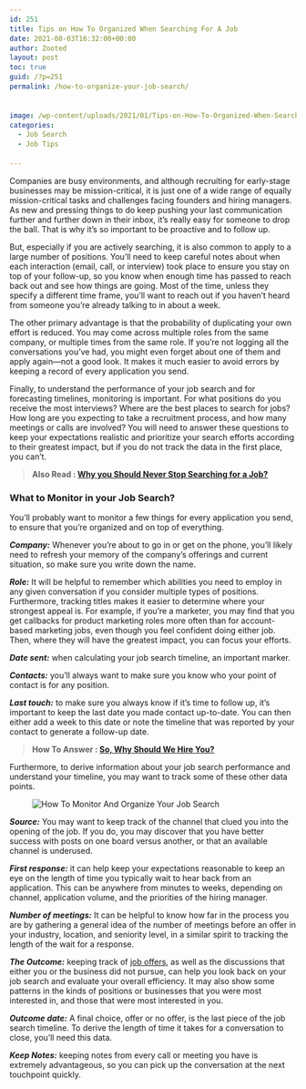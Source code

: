 ```yaml
---
id: 251
title: Tips on How To Organized When Searching For A Job
date: 2021-08-03T16:32:00+00:00
author: Zooted
layout: post
toc: true
guid: /?p=251
permalink: /how-to-organize-your-job-search/


image: /wp-content/uploads/2021/01/Tips-on-How-To-Organized-When-Searching-For-A-Job.jpg
categories:
  - Job Search
  - Job Tips

---
```

Companies are busy environments, and although recruiting for early-stage businesses may be mission-critical, it is just one of a wide range of equally mission-critical tasks and challenges facing founders and hiring managers. As new and pressing things to do keep pushing your last communication further and further down in their inbox, it&#8217;s really easy for someone to drop the ball. That is why it&#8217;s so important to be proactive and to follow up.

But, especially if you are actively searching, it is also common to apply to a large number of positions. You&#8217;ll need to keep careful notes about when each interaction (email, call, or interview) took place to ensure you stay on top of your follow-up, so you know when enough time has passed to reach back out and see how things are going. Most of the time, unless they specify a different time frame, you&#8217;ll want to reach out if you haven&#8217;t heard from someone you&#8217;re already talking to in about a week.

The other primary advantage is that the probability of duplicating your own effort is reduced. You may come across multiple roles from the same company, or multiple times from the same role. If you&#8217;re not logging all the conversations you&#8217;ve had, you might even forget about one of them and apply again—not a good look. It makes it much easier to avoid errors by keeping a record of every application you send.

Finally, to understand the performance of your job search and for forecasting timelines, monitoring is important. For what positions do you receive the most interviews? Where are the best places to search for jobs? How long are you expecting to take a recruitment process, and how many meetings or calls are involved? You will need to answer these questions to keep your expectations realistic and prioritize your search efforts according to their greatest impact, but if you do not track the data in the first place, you can&#8217;t.

<blockquote class="wp-block-quote">
  <p>
    <strong>Also Read : <a href="/why-you-should-never-stop-searching-for-a-job/">Why you Should Never Stop Searching for a Job?</a></strong>
  </p>
</blockquote>

### What to Monitor in your Job Search?

You&#8217;ll probably want to monitor a few things for every application you send, to ensure that you&#8217;re organized and on top of everything.

**_Company:_** Whenever you&#8217;re about to go in or get on the phone, you&#8217;ll likely need to refresh your memory of the company&#8217;s offerings and current situation, so make sure you write down the name.

**_Role:_** It will be helpful to remember which abilities you need to employ in any given conversation if you consider multiple types of positions. Furthermore, tracking titles makes it easier to determine where your strongest appeal is. For example, if you&#8217;re a marketer, you may find that you get callbacks for product marketing roles more often than for account-based marketing jobs, even though you feel confident doing either job. Then, where they will have the greatest impact, you can focus your efforts.

**_Date sent:_** when calculating your job search timeline, an important marker.

**_Contacts:_** you&#8217;ll always want to make sure you know who your point of contact is for any position.

**_Last touch:_** to make sure you always know if it&#8217;s time to follow up, it&#8217;s important to keep the last date you made contact up-to-date. You can then either add a week to this date or note the timeline that was reported by your contact to generate a follow-up date.

<blockquote class="wp-block-quote">
  <p>
    <strong>How To Answer : <a href="/so-why-should-we-hire-you/">So, Why Should We Hire You?</a></strong>
  </p>
</blockquote>

Furthermore, to derive information about your job search performance and understand your timeline, you may want to track some of these other data points.

<figure class="wp-block-image size-large">

<img loading="lazy" width="702" height="336" src="/wp-content/uploads/2021/01/Finding-The-Right-Job-Is-Easier-With-Online-Job-Hunting-Specialists-702x336-1.jpg" alt="How To Monitor And Organize Your Job Search" class="wp-image-252" srcset="/wp-content/uploads/2021/01/Finding-The-Right-Job-Is-Easier-With-Online-Job-Hunting-Specialists-702x336-1.jpg 702w, /wp-content/uploads/2021/01/Finding-The-Right-Job-Is-Easier-With-Online-Job-Hunting-Specialists-702x336-1-300x144.jpg 300w" sizes="(max-width: 702px) 100vw, 702px" /> </figure> 

**_Source:_** You may want to keep track of the channel that clued you into the opening of the job. If you do, you may discover that you have better success with posts on one board versus another, or that an available channel is underused.

**_First response:_** it can help keep your expectations reasonable to keep an eye on the length of time you typically wait to hear back from an application. This can be anywhere from minutes to weeks, depending on channel, application volume, and the priorities of the hiring manager.

**_Number of meetings:_** It can be helpful to know how far in the process you are by gathering a general idea of the number of meetings before an offer in your industry, location, and seniority level, in a similar spirit to tracking the length of the wait for a response.

**_The Outcome:_** keeping track of [job offers](/things-to-consider-before-accepting-a-job-offer/), as well as the discussions that either you or the business did not pursue, can help you look back on your job search and evaluate your overall efficiency. It may also show some patterns in the kinds of positions or businesses that you were most interested in, and those that were most interested in you.

**_Outcome date:_** A final choice, offer or no offer, is the last piece of the job search timeline. To derive the length of time it takes for a conversation to close, you&#8217;ll need this data.

**_Keep Notes:_** keeping notes from every call or meeting you have is extremely advantageous, so you can pick up the conversation at the next touchpoint quickly.
